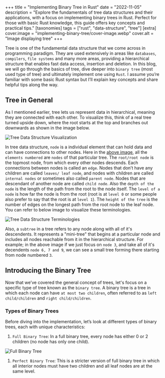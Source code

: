 +++
title = "Implementing Binary Tree in Rust"
date = "2022-11-05"
description = "Explore the fundamentals of tree data structures and their applications, with a focus on implementing binary trees in Rust. Perfect for those with basic Rust knowledge, this guide offers key concepts and practical tips."
[taxonomies]
tags = ["rust", "data-structure", "tree"]
[extra]
cover.image = "implementing-binary-tree/cover-image.webp"
cover.alt = "Image displaying tree"
+++

Tree is one of the fundamental data structure that we come across in programming paradigm. They are used extensively in areas like `databases`, `compilers`, `file systems` and many more areas, providing a hierarchical structure that enables fast data access, insertion and deletion. In this blog, we will go through the basics of tree, dive deeper into `binary tree` (most used type of tree) and ultimately implement one using `Rust`. I assume you’re familiar with some basic Rust syntax but I’ll explain key concepts and share helpful tips along the way.

## Tree in General
As I mentioned earlier, tree lets us represent data in hierarchical, meaning they are connected with each other. To visualize this, think of a real tree turned upside down, where the root starts at the top and branches out downwards as shown in the image below.

<a name="tree-data-structure-visualization"></a>
![Tree Data Structure Visualization](tree_visualization.png)

In tree data structure, `node` is a individual element that can hold data and can have connections to other nodes. Here in the [above image](#tree-data-structure-visualization), all the `elements numbered` are `nodes` of that particular tree. The `root/root node` is the topmost node, from which every other nodes descends. Each connections between nodes is called an `edge`. Nodes that don’t have any children are called `leaves/ leaf node`, and nodes with children are called `internal nodes` or sometimes also called `parent node`. Nodes that are descendant of another node are called `child node`. Also the `depth of the node` is the length of the path from the root to the node itself. The `level of a node` is how far the node is from the root (root is at `level 0` or some people also prefer to say that the root is at `level 1`). The `height of the tree` is the number of edges on the longest path from the root node to the leaf node. You can refer to below image to visualize these terminologies.

![Tree Data Structure Terminologies](tree_terminologies.png)

Also, a `subtree` in a tree refers to any node along with all of it's descendents. It represents a "mini-tree" that begins at a particular node and includes all nodes reachable from it in the hierarchical structure. For example; in the above image if we just focus on `node 3`, and take all of it's decendents  `node 6, 7 and 9`, we can see a small tree forming there starting from node numbered `3`.

## Introducing the Binary Tree
Now that we’ve covered the general concept of trees, let's focus on a specific type of tree known as the `binary tree`. A binary tree is a tree in which each node can have `at most two children`, often referred to as `left child/children` and `right child/children`.

### Types of Binary Trees
Before diving into the implementation, let’s look at different types of binary trees, each with unique characteristics:

1. `Full Binary Tree`: In a full binary tree, every node has either 0 or 2 children (no node has only one child).

![Full Binary Tree](full_binary_tree.png)

1. `Perfect Binary Tree`: This is a stricter version of full binary tree in which all interior nodes must have two children and all leaf nodes are at the same level.

